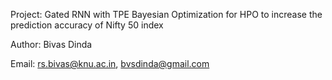 Project: Gated RNN with TPE Bayesian Optimization for HPO to increase the prediction accuracy of Nifty 50 index

Author: Bivas Dinda

Email: rs.bivas@knu.ac.in, bvsdinda@gmail.com
